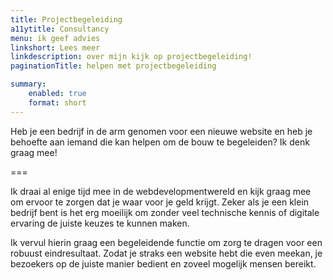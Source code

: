 ```yaml
---
title: Projectbegeleiding
a11ytitle: Consultancy
menu: ik geef advies
linkshort: Lees meer
linkdescription: over mijn kijk op projectbegeleiding!
paginationTitle: helpen met projectbegeleiding

summary:
    enabled: true
    format: short
---
```


Heb je een bedrijf in de arm genomen voor een nieuwe website en heb je behoefte aan iemand die kan helpen om de bouw te begeleiden? Ik denk graag mee!

===

Ik draai al enige tijd mee in de webdevelopmentwereld en kijk graag mee om ervoor te zorgen dat je waar voor je geld krijgt. Zeker als je een klein bedrijf bent is het erg moeilijk om zonder veel technische kennis of digitale ervaring de juiste keuzes te kunnen maken. 

Ik vervul hierin graag een begeleidende functie om zorg te dragen voor een robuust eindresultaat. Zodat je straks een website hebt die even meekan, je bezoekers op de juiste manier bedient en zoveel mogelijk mensen bereikt.